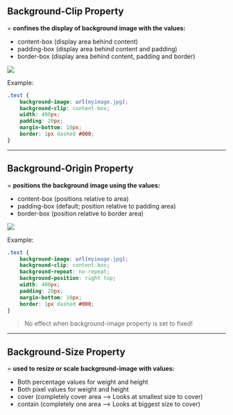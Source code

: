 ## Background-Clip Property

= **confines the display of background image with the values:** 

- content-box (display area behind content)
- padding-box (display area behind content and padding)
- border-box (display area behind content, padding and border)

![](http://www.w3schools.com/css/box-model.gif)


Example:
```css
.test {
    background-image: url(myimage.jpg);
    background-clip: content-box;
    width: 400px;
    padding: 20px;
    margin-bottom: 10px;
    border: 1px dashed #000;
}
```

---

## Background-Origin Property

= **positions the background image using the values:**

- content-box (positions relative to area)
- padding-box (default; position relative to padding area)
- border-box (position relative to border area)

![](http://www.w3schools.com/css/box-model.gif)


Example:
```css
.test {
    background-image: url(myimage.jpg);
    background-clip: content-box;
    background-repeat: no-repeat;
    background-position: right top;
    width: 400px;
    padding: 20px;
    margin-bottom: 10px;
    border: 1px dashed #000;
}
```
> No effect when background-image property is set to fixed!

___

## Background-Size Property

= **used to resize or scale background-image with values:**

- Both percentage values for weight and height
- Both pixel values for weight and height
- cover (completely cover area --> Looks at smallest size to cover)
- contain (completely one area --> Looks at biggest size to cover)






